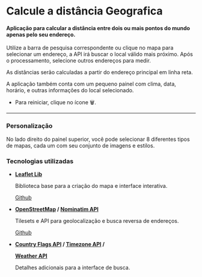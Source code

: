 # Calcule a distância Geografica
<h4>Aplicação para calcular a distância entre dois ou mais pontos do mundo apenas pelo seu endereço.</h4>

Utilize a barra de pesquisa correspondente ou clique no mapa para selecionar um endereço, a API irá buscar o local válido mais próximo. Após o processamento, selecione outros endereços para medir.

As distâncias serão calculadas a partir do endereço principal em linha reta.


</p>

A aplicação também conta com um pequeno painel com  clima, data, horário, e outras informações do local selecionado. 

- Para reiniciar, clique no ícone 🗑.

---

<h3> Personalização </h3>

No lado direito do painel superior, você pode selecionar 8 diferentes tipos de mapas, cada um com seu conjunto de imagens e estilos.

<h3> Tecnologias utilizadas </h3>
<ul>
<li>
<b><a href="https://leafletjs.com/" style="color: inherit; text-decoration:underline" target="_blank">Leaflet Lib</a></b>

<p>Biblioteca base para a criação do mapa e interface interativa.</p>
<a href="http://github.com/Leaflet/Leaflet" target="_blank">Github</a>
</li></p>

<li>
<b><a href="https://www.openstreetmap.org/" style="color: inherit; text-decoration:underline" target="_blank">OpenStreetMap</a> / 
<a href="https://nominatim.org/" style="color: inherit; text-decoration:underline" target="_blank">Nominatim API</a></b>

<p>Tilesets e API para geolocalização e busca reversa de endereços.</p>
<a href="https://github.com/openstreetmap" target="_blank">Github</a>
</li></p>

<li>
<b>
<a href="https://countryflagsapi.com/" style="color: inherit; text-decoration:underline" target="_blank">Country Flags API</a> /
<a href="https://timezoneapi.io/" style="color: inherit; text-decoration:underline" target="_blank">Timezone API</a> /

<a href="https://weatherapi.com/" style="color: inherit; text-decoration:underline" target="_blank">Weather API</a></b>

<p>Detalhes adicionais para a interface de busca.

